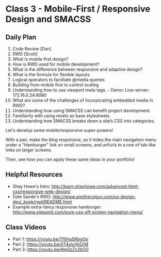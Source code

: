 # Class 3 - Mobile-First / Responsive Design and SMACSS

## Daily Plan
1. Code Review [Dan]
2. RWD [Scott]
  1. What is mobile first design?
  2. How is RWD used for mobile development?
  3. What is the difference between responsive and adaptive design?
  4. What is the formula for flexible layouts
  5. Logical operators to facilitate @media queries
  6. Building from mobile first to control scaling
  7. Understanding how to use viewport meta tags.
    - Demo: Live-server: 172.16.0.24:8080  
  8. What are some of the challenges of incorporating embedded media in RWD?
  9. Understanding how using SMACSS can benefit project development.
  10. Familiarity with using resets as base stylesheets.
  11. Understanding how SMACSS breaks down a site’s CSS into categories.

Let's develop some mobile/responsive super-powers!

With a pair, make the blog responsive, so it hides the main navigation menu under a "Hamburger" link on small screens, and unfurls to a row of tab-like links on larger screens.

Then, see how you can apply these same ideas in your portfolio!

## Helpful Resources
 - Shay Howe's Intro: http://learn.shayhowe.com/advanced-html-css/responsive-web-design/
 - Dale Sande's RWD: http://www.anotheruiguy.com/ux-design-dev/_book/rwd/README.html
 - Example extra-fancy responsive hamburger: http://www.sitepoint.com/pure-css-off-screen-navigation-menu/

## Class Videos
- Part 1: https://youtu.be/Tf6hqSRbgOo
- Part 2: https://youtu.be/4T4xluVkDrM
- Part 3: https://youtu.be/AteSzZn2bO0
